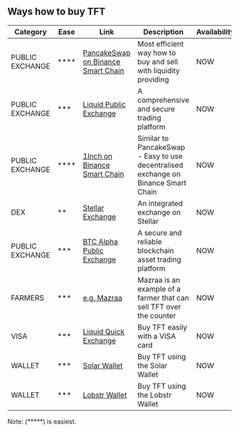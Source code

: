 ## Ways how to buy TFT

| Category        | Ease | Link                                               | Description                                                         | Availability |
| --------------- | ---- | -------------------------------------------------- | ------------------------------------------------------------------- | ------------ |
| PUBLIC EXCHANGE | **** | [PancakeSwap on Binance Smart Chain](tft_binance_defi)             | Most efficient way how to buy and sell with liquidity providing     | NOW          |
| PUBLIC EXCHANGE | ***  | [Liquid Public Exchange](tft_liquid)               | A comprehensive and secure trading platform                         | NOW          |
| PUBLIC EXCHANGE | **** | [1Inch on Binance Smart Chain](tft_1inch)           | Similar to PancakeSwap - Easy to use decentralised exchange on Binance Smart Chain     | NOW          |
| DEX             | **   | [Stellar Exchange](tft_stellar_dex)                | An integrated exchange on Stellar                                   | NOW          |
| PUBLIC EXCHANGE | ***  | [BTC Alpha Public Exchange](tft_btc_alpha)         | A secure and reliable blockchain asset trading platform             | NOW          |
| FARMERS         | ***  | [e.g. Mazraa](https://www.mazraa.io/)              | Mazraa is an example of a farmer that can sell TFT over the counter | NOW          |
| VISA            | ***  | [Liquid Quick Exchange](tft_liquid_quick_exchange) | Buy TFT easily with a VISA card                                     | NOW          |
| WALLET          | ***  | [Solar Wallet](solar_wallet)                       | Buy TFT using the Solar Wallet                                      | NOW          |
| WALLET          | ***  | [Lobstr Wallet](lobstr_wallet)                     | Buy TFT using the Lobstr Wallet                                     | NOW          |


Note: (*****) is easiest.